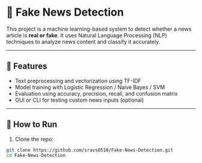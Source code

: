 # 📰 Fake News Detection

This project is a machine learning-based system to detect whether a news article is **real or fake**. It uses Natural Language Processing (NLP) techniques to analyze news content and classify it accurately.

---

## 📌 Features

- Text preprocessing and vectorization using TF-IDF
- Model training with Logistic Regression / Naive Bayes / SVM
- Evaluation using accuracy, precision, recall, and confusion matrix
- GUI or CLI for testing custom news inputs (optional)

---

## 🚀 How to Run

1. Clone the repo:

```bash
git clone https://github.com/sravs0510/Fake-News-Detection.git
cd Fake-News-Detection
